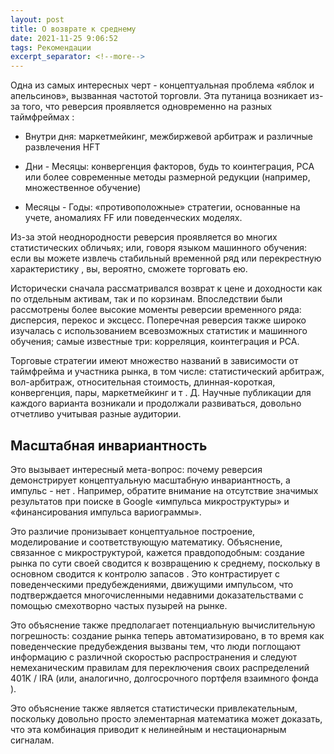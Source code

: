 ```yaml
---
layout: post
title: О возврате к среднему
date: 2021-11-25 9:06:52
tags: Рекомендации
excerpt_separator: <!--more-->
---
```



Одна из самых интересных черт - концептуальная проблема «яблок и апельсинов», вызванная частотой торговли.
Эта путаница возникает из-за того, что реверсия проявляется одновременно на разных таймфреймах :

 * Внутри дня: маркетмейкинг, межбиржевой арбитраж и различные развлечения HFT 

<!--more-->

 * Дни - Месяцы: конвергенция факторов, будь то коинтеграция, PCA или более современные методы размерной редукции (например, множественное обучение)
 
 
 * Месяцы - Годы: «противоположные» стратегии, основанные на учете, аномалиях FF или поведенческих моделях.


Из-за этой неоднородности реверсия проявляется во многих статистических обличьях; или, говоря языком машинного обучения:
если вы можете извлечь стабильный временной ряд или перекрестную характеристику , вы, вероятно, сможете торговать ею.


Исторически сначала рассматривался возврат к цене и доходности как по отдельным активам, так и по корзинам.
Впоследствии были рассмотрены более высокие моменты реверсии временного ряда: дисперсия, перекос и эксцесс.
Поперечная реверсия также широко изучалась с использованием всевозможных статистик и машинного обучения;
самые известные три: корреляция, коинтеграция и PCA.

Торговые стратегии имеют множество названий в зависимости от таймфрейма и участника рынка, в том числе:
статистический арбитраж, вол-арбитраж, относительная стоимость, длинная-короткая, конвергенция, пары, маркетмейкинг и т . Д. 
Научные публикации для каждого варианта возникали и продолжали развиваться, довольно отчетливо учитывая разные аудитории.

## Масштабная инвариантность 

Это вызывает интересный мета-вопрос:
почему реверсия демонстрирует концептуальную масштабную инвариантность, а импульс - нет . 
Например, обратите внимание на отсутствие значимых результатов при поиске в Google «импульса микроструктуры» и «финансирования импульса вариограммы».

Это различие пронизывает концептуальное построение, моделирование и соответствующую математику.
Объяснение, связанное с микроструктурой, кажется правдоподобным: создание рынка по сути своей сводится к возвращению к среднему,
поскольку в основном сводится к контролю запасов . Это контрастирует с поведенческими предубеждениями, движущими импульсом,
что подтверждается многочисленными недавними доказательствами с помощью смехотворно частых пузырей на рынке.

Это объяснение также предполагает потенциальную вычислительную погрешность: создание рынка теперь автоматизировано,
в то время как поведенческие предубеждения вызваны тем, что люди поглощают информацию с различной скоростью распространения
и следуют немеханическим правилам для переключения своих распределений 401K / IRA (или, аналогично, долгосрочного портфеля взаимного фонда ).

Это объяснение также является статистически привлекательным, поскольку довольно просто элементарная математика может доказать,
что эта комбинация приводит к нелинейным и нестационарным сигналам.


<!--more-->
